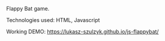 Flappy Bat game.

Technologies used: HTML, Javascript

Working DEMO: https://lukasz-szulzyk.github.io/js-flappybat/
